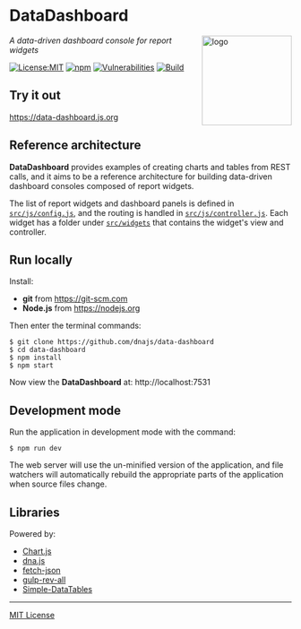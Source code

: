 # DataDashboard
<img src=https://dnajs.org/graphics/dnajs-logo.png align=right width=160 alt=logo>

_A data-driven dashboard console for report widgets_

[![License:MIT](https://img.shields.io/badge/License-MIT-blue.svg)](https://github.com/dnajs/data-dashboard/blob/master/LICENSE.txt)
[![npm](https://img.shields.io/npm/v/data-dashboard.svg)](https://www.npmjs.com/package/data-dashboard)
[![Vulnerabilities](https://snyk.io/test/github/dnajs/data-dashboard/badge.svg)](https://snyk.io/test/github/dnajs/data-dashboard)
[![Build](https://travis-ci.com/dnajs/data-dashboard.svg)](https://travis-ci.com/dnajs/data-dashboard)

## Try it out
https://data-dashboard.js.org

## Reference architecture
**DataDashboard** provides examples of creating charts and tables from REST calls, and it aims to
be a reference architecture for building data-driven dashboard consoles composed of report widgets.

The list of report widgets and dashboard panels is defined in
[`src/js/config.js`](https://github.com/dnajs/data-dashboard/blob/master/src/js/config.js),
and the routing is handled in
[`src/js/controller.js`](https://github.com/dnajs/data-dashboard/blob/master/src/js/controller.js).
Each widget has a folder under
[`src/widgets`](https://github.com/dnajs/data-dashboard/tree/master/src/widgets)
that contains the widget's view and controller.

## Run locally
Install:
* **git** from https://git-scm.com
* **Node.js** from https://nodejs.org

Then enter the terminal commands:
```
$ git clone https://github.com/dnajs/data-dashboard
$ cd data-dashboard
$ npm install
$ npm start
```
Now view the **DataDashboard** at: http://localhost:7531

## Development mode
Run the application in development mode with the command:
```
$ npm run dev
```
The web server will use the un-minified version of the application, and file watchers will
automatically rebuild the appropriate parts of the application when source files change.

## Libraries
Powered by:
* [Chart.js](https://www.chartjs.org)
* [dna.js](https://dnajs.org)
* [fetch-json](https://www.npmjs.com/package/fetch-json)
* [gulp-rev-all](https://github.com/smysnk/gulp-rev-all)
* [Simple-DataTables](https://github.com/fiduswriter/Simple-DataTables)

---
[MIT License](LICENSE.txt)
